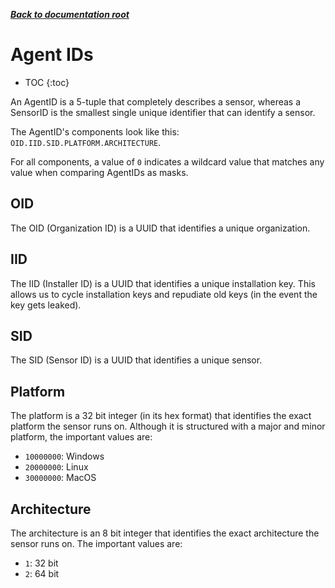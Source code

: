 ***[Back to documentation root](README.md)***

# Agent IDs

* TOC
{:toc}

An AgentID is a 5-tuple that completely describes a sensor, whereas a SensorID is the smallest single unique identifier
that can identify a sensor.

The AgentID's components look like this: `OID.IID.SID.PLATFORM.ARCHITECTURE`.

For all components, a value of `0` indicates a wildcard value that matches any value when comparing AgentIDs as masks.

## OID
The OID (Organization ID) is a UUID that identifies a unique organization.

## IID
The IID (Installer ID) is a UUID that identifies a unique installation key. This allows us to cycle installation keys and
repudiate old keys (in the event the key gets leaked).

## SID
The SID (Sensor ID) is a UUID that identifies a unique sensor.

## Platform
The platform is a 32 bit integer (in its hex format) that identifies the exact platform the sensor runs on. Although it is
structured with a major and minor platform, the important values are:
* `10000000`: Windows
* `20000000`: Linux
* `30000000`: MacOS

## Architecture
The architecture is an 8 bit integer that identifies the exact architecture the sensor runs on. The important values are:
* `1`: 32 bit
* `2`: 64 bit
